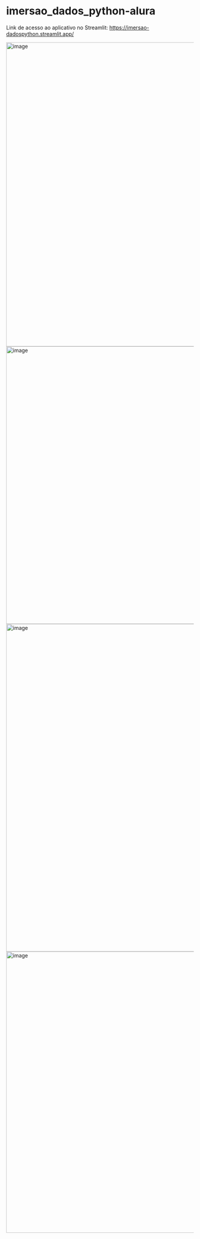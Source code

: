 # imersao_dados_python-alura


Link de acesso ao aplicativo no Streamlit: https://imersao-dadospython.streamlit.app/

<img width="1901" height="814" alt="image" src="https://github.com/user-attachments/assets/a3013c34-f9ec-4568-a860-29bf1c3b3739" />
<img width="1912" height="743" alt="image" src="https://github.com/user-attachments/assets/97fbdc3d-73fd-4796-abd0-313bcaa4972d" />
<img width="1900" height="877" alt="image" src="https://github.com/user-attachments/assets/769ac591-2472-4224-b358-8d2a1027f6b1" />
<img width="1850" height="753" alt="image" src="https://github.com/user-attachments/assets/f3192900-9ac4-4592-a1fa-0599ff64ac2f" />




